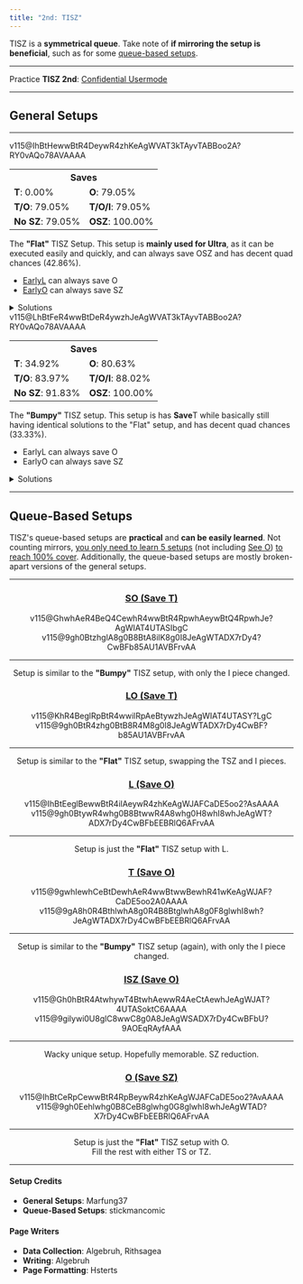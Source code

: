 ```yaml
---
title: "2nd: TISZ"
---
```

<head><meta
    name="description"
    content="TISZ 2nd's Standard and Queue-Based Setups"
  /></head>

TISZ is a **symmetrical queue**. Take note of **if mirroring the setup is beneficial**, such as for some <a href="#queue-based-setups">queue-based setups</a>.
<hr class="small">

Practice **TISZ 2nd**: [Confidential Usermode](https://himitsuconfidential.github.io/downstack-practice/usermode.html/=[TISZ]p4,*p7)
___
## General Setups
<hr class="small">
<div class="setup-body">
<div class="setup-display">
	<div class="setup-image">
		<fumen>v115@IhBtHewwBtR4DeywR4zhKeAgWVAT3kTAyvTABBoo2A?RY0vAQo78AVAAAA</fumen>
	</div>
	<div class="setup-info">
		<table>
			<tr><th colspan="2">Saves</th></tr>
			<tr>
				<td><strong>T</strong>: <span title="0/5040">0.00%</span></td>
				<td><strong>O</strong>: <span title="3984/5040">79.05%</span></td>
			</tr>
			<tr>
				<td><strong>T/O</strong>: <span title="3984/5040">79.05%</span></td>
				<td><strong>T/O/I</strong>: <span title="3984/5040">79.05%</span></td>
			</tr>
			<tr>
				<td><strong>No SZ</strong>: <span title="3984/5040">79.05%</span></td>
				<td><strong>OSZ</strong>: <span title="5040/5040">100.00%</span></td>
			</tr>
		</table>
	</div>
	<div class="setup-writeup">
		<p>The <strong>"Flat"</strong> TISZ Setup. This setup is <strong>mainly used for Ultra</strong>, as it can be executed easily and quickly, and can always save <span class="mino">OSZ</span> and has decent quad chances <span title="2160/5040">(42.86%).</span>
			<ul>
				<li>
					<a href="#l-o">Early<span class="mino">L</span></a> can always save <span class="mino">O</span>
				</li>
				<li>
					<a href="#o-sz">Early<span class="mino">O</span></a> can always save <span class="mino">SZ</span>
				</li>
			</ul>
		</p>
	</div>
</div>
	<details>
		<summary>Solutions</summary>
		<h4>Minimals</h4>
		<fumen>v115@9gh0BtywR4whg0B8BtwwR4glwhg0E8ilwhI8whJeAg?WTADX7rDy4CwBFb0KBW1ZOBFrvAA </fumen>
		<fumen>v115@9gh0Btywhlwhg0B8BtwwRpglwhg0E8RpglwhI8whJe?AgWTADX7rDy4CwBFbkRBQlwHBFrvAA</fumen>
		<hr class="small">
		<h4>Extra Solutions</h4>
		<fumen>v115@9gh0Btzhhlg0B8BtywR4g0E8wwR4glI8glJeAgWsAl?EvXEhoo2AmXyTASILdD2488AwWM2ABlClEFMVABBoo2AS+H?OB2ngHB</fumen>
		<fumen>v115@9gh0BtzhR4g0B8Btywhlg0E8wwR4glI8glJeAgWsAl?EvXEhoo2AmXyTASILdD2488AwWM2ABlClEFMVABBoo2AS+H?OB2ngHB </fumen>
		<fumen>v115@9gh0ywR4hlwhg0B8wwR4Rpglwhg0E8RpglwhI8whJe?AgWoAlEvXEhoo2AmXyTASomgEB3M2ABlClEFMVABBoo2AY4?3UB1ngHB</fumen>
	</details>
</div>
<div class="setup-body">
<div class="setup-display">
	<div class="setup-image">
		<fumen>v115@LhBtFeR4wwBtDeR4ywzhJeAgWVAT3kTAyvTABBoo2A?RY0vAQo78AVAAAA</fumen>
	</div>
	<div class="setup-info">
		<table>
			<tr><th colspan="2">Saves</th></tr>
			<tr>
				<td><strong>T</strong>: <span title="1760/5040">34.92%</span></td>
				<td><strong>O</strong>: <span title="4064/5040">80.63%</span></td>
			</tr>
			<tr>
				<td><strong>T/O</strong>: <span title="4232/5040">83.97%</span></td>
				<td><strong>T/O/I</strong>: <span title="4436/5040">88.02%</span></td>
			</tr>
			<tr>
				<td><strong>No SZ</strong>: <span title="4628/5040">91.83%</span></td>
				<td><strong>OSZ</strong>: <span title="5040/5040">100.00%</span></td>
			</tr>
		</table>
	</div>
	<div class="setup-writeup">
		<p>The <strong>"Bumpy"</strong> TISZ setup. This setup is has <strong>Save</strong><span class="mino">T</span> while basically still having identical solutions to the "Flat" setup, and has decent quad chances <span title="1680/5040">(33.33%).</span>
			<ul>
				<li>
					Early<span class="mino">L</span> can always save <span class="mino">O</span>
				</li>
				<li>
					Early<span class="mino">O</span> can always save <span class="mino">SZ</span>
				</li>
			</ul>
		</p>
	</div>
</div>
	<details>
	<summary>Solutions</summary>
	<h4>Minimals</h4>
	<fumen>v115@9gwhh0R4Btywwhg0R4B8Btwwglwhg0E8ilwhI8JeAg?WTADX7rDy4CwBFbMOBWl+UBFrvAA </fumen>
	<fumen>v115@9gwhh0R4ywhlwhg0R4B8wwRpglwhg0E8RpglwhI8Je?AgWTADX7rDy4CwBFbkRBQlwHBFrvAA </fumen>
	<hr class="small">
	<h4>Extra Solutions</h4>
	<fumen>v115@9gwhh0R4Btilwhg0R4B8BtRpwhg0E8glRpwhI8JeAg?WsAlEvXEhoo2AmXyTASILdD2488AQeM2ABlClEFMVABBoo2?ASEYHB3ngHB</fumen>
	<fumen>v115@9gilR4i0RpglAtR4B8zhBtE8g0RpAtI8JeAgWrAlEv?XEhoo2AmXyTASILdD2488AQeM2ABlClEFMVABBoo2AZlf9A?FrvAA </fumen>
	<fumen>v115@9gilR4zhg0glAtR4B8ywg0BtE8wwh0AtI8JeAgWsAl?EvXEhoo2AmXyTASILdD2488AwWM2ABlClEFMVABBoo2AyCI?OB4ngHB</fumen>
</details>
</div>
<hr>

## Queue-Based Setups
TISZ's queue-based setups are **practical** and **can be easily learned**. Not counting mirrors, <u>you only need to learn 5 setups</u> (not including <a href="#o-sz">See O</a>) <u>to reach 100% cover</u>. Additionally, the queue-based setups are mostly broken-apart versions of the general setups.
<hr class="small">
<center>
<div class="standard-queuebased-body">
	<section id="so-t">
		<a href="#so-t">
			<h3><span class="mino">SO</span> (Save <span class="mino">T</span>)</h3>
		</a>
		<div class="standard-queuebased">
		<fumen>v115@GhwhAeR4BeQ4CewhR4wwBtR4RpwhAeywBtQ4RpwhJe?AgWIAT4UTASIbgC</fumen>
		<fumen>v115@9gh0BtzhglA8g0B8BtA8ilK8g0I8JeAgWTADX7rDy4?CwBFb85AU1AVBFrvAA </fumen>
		<hr class="small">
		<p>
			Setup is similar to the <strong>"Bumpy"</strong> TISZ setup, with only the I piece changed.
		</p>
		</div>
	</section>
	<section id="lo-t">
		<a href="#lo-t">
			<h3><span class="mino">LO</span> (Save <span class="mino">T</span>)</h3>
		</a>
		<div class="standard-queuebased">
		<fumen>v115@KhR4BeglRpBtR4wwilRpAeBtywzhJeAgWIAT4UTASY?LgC</fumen>
		<fumen>v115@9gh0BtR4zhg0BtB8R4M8g0I8JeAgWTADX7rDy4CwBF?b85AU1AVBFrvAA</fumen>
		<hr class="small">
		<p>
			Setup is similar to the <strong>"Flat"</strong> TISZ setup, swapping the TSZ and I pieces.
		</p>
		</div>
	</section>
	<section id="l-o">
		<a href="#l-o">
			<h3><span class="mino">L</span> (Save <span class="mino">O</span>)</h3>
		</a>
		<div class="standard-queuebased">
		<fumen>v115@IhBtEeglBewwBtR4ilAeywR4zhKeAgWJAFCaDE5oo2?AsAAAA</fumen>
		<fumen>v115@9gh0BtywR4whg0B8BtwwR4A8whg0H8whI8whJeAgWT?ADX7rDy4CwBFbEEBRlQ6AFrvAA</fumen>
		<hr class="small">
		<p>
			Setup is just the <strong>"Flat"</strong> TISZ setup with <span class="mino">L</span>.
		</p>
		</div>
	</section>
	<section id="t-o">
	<a href="#t-o">
	<h3><span class="mino">T</span> (Save <span class="mino">O</span>)</h3>
	</a>
	<div class="standard-queuebased">
		<fumen>v115@9gwhIewhCeBtDewhAeR4wwBtwwBewhR41wKeAgWJAF?CaDE5oo2A0AAAA</fumen>
		<fumen>v115@9gA8h0R4BthlwhA8g0R4B8BtglwhA8g0F8glwhI8wh?JeAgWTADX7rDy4CwBFbEEBRlQ6AFrvAA</fumen>
		<hr class="small">
		<p>
			Setup is similar to the <strong>"Bumpy"</strong> TISZ setup (again), with only the I piece changed.
		</p>
	</div>
	</section>
	<section id="isz-o">
	<a href="#isz-o">
	<h3><span class="mino">ISZ</span> (Save <span class="mino">O</span>)</h3>
	</a>
	<div class="standard-queuebased">
		<fumen>v115@Gh0hBtR4AtwhywT4BtwhAewwR4AeCtAewhJeAgWJAT?4UTASoktC6AAAA</fumen>
		<fumen>v115@9gilywi0U8glC8wwC8g0A8JeAgWSADX7rDy4CwBFbU?9AOEqRAyfAAA</fumen>
		<hr class="small">
		<p>
			Wacky unique setup. Hopefully memorable. SZ reduction.
		</p>
	</div>
	</section>
	<section id="o-sz">
	<a href="#isz-o">
	<h3><span class="mino">O</span> (Save <span class="mino">SZ</span>)</h3>
	</a>
	<div class="standard-queuebased">
		<fumen>v115@IhBtCeRpCewwBtR4RpBeywR4zhKeAgWJAFCaDE5oo2?AvAAAA</fumen>
		<fumen>v115@9gh0Eehlwhg0B8CeB8glwhg0G8glwhI8whJeAgWTAD?X7rDy4CwBFbEEBRlQ6AFrvAA</fumen>
		<hr class="small">
		<p>
			Setup is just the <strong>"Flat"</strong> TISZ setup with <span class="mino">O</span>.<br>Fill the rest with either <span class="mino">TS</span> or <span class="mino">TZ</span>.
		</p>
	</div>
	</section>
</div>
</center>
<hr>
<div class="credits">
	<div class="credit-section">
		<h4>Setup Credits</h4>
		<ul>
			<li><strong>General Setups</strong>: Marfung37</li>
			<li><strong>Queue-Based Setups</strong>: stickmancomic</li>
		</ul>
	</div>
	<div class="credit-section">
		<h4>Page Writers</h4>
		<ul>
			<li><strong>Data Collection</strong>: Algebruh, Rithsagea</li>
			<li><strong>Writing</strong>: Algebruh</li>
			<li><strong>Page Formatting</strong>: Hsterts</li>
		</ul>
	</div>
</div>